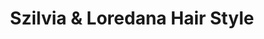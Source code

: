 ---
title: "Szilvia & Loredana Hair Style"
url: /frechen/szilvia-und-loredana-hair-style/
shop: Friseur
---